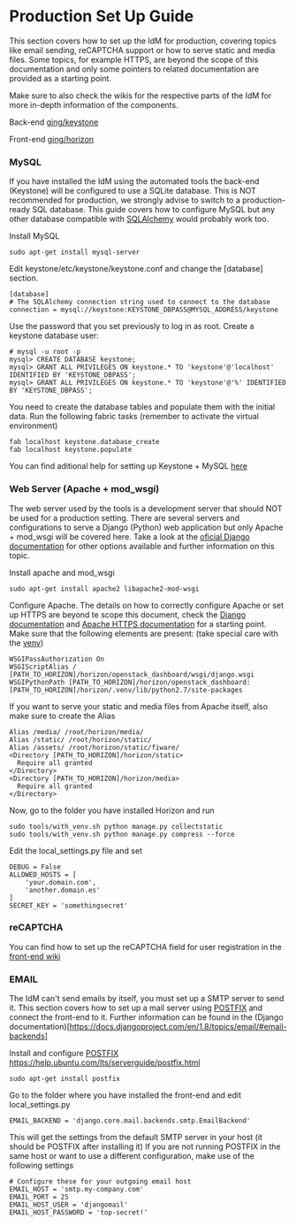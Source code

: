 Production Set Up Guide
=================

This section covers how to set up the IdM for production, covering topics like email sending, reCAPTCHA support or how to serve static and media files. Some topics, for example HTTPS, are beyond the scope of this documentation and only some pointers to related documentation are provided as a starting point.

Make sure to also check the wikis for the respective parts of the IdM for more in-depth information of the components.

Back-end [ging/keystone](https:/github.com/ging/keystone)  

Front-end [ging/horizon](https:/github.com/ging/horizon)  

### MySQL

If you have installed the IdM using the automated tools the back-end (Keystone) will be configured to use a SQLite database. This is NOT recommended for production, we strongly advise to switch to a production-ready SQL database. This guide covers how to configure MySQL but any other database compatible with [SQLAlchemy](http://www.sqlalchemy.org/) would probably work too.

Install MySQL
```
sudo apt-get install mysql-server
```

Edit keystone/etc/keystone/keystone.conf and change the [database] section.
```
[database]  
# The SQLAlchemy connection string used to connect to the database  
connection = mysql://keystone:KEYSTONE_DBPASS@MYSQL_ADDRESS/keystone  
```

Use the password that you set previously to log in as root. Create a keystone database user:
```
# mysql -u root -p  
mysql> CREATE DATABASE keystone;  
mysql> GRANT ALL PRIVILEGES ON keystone.* TO 'keystone'@'localhost' IDENTIFIED BY 'KEYSTONE_DBPASS';     
mysql> GRANT ALL PRIVILEGES ON keystone.* TO 'keystone'@'%' IDENTIFIED BY 'KEYSTONE_DBPASS';  
```

You need to create the database tables and populate them with the initial data. Run the following fabric tasks (remember to activate the virtual environment)
```
fab localhost keystone.database_create
fab localhost keystone.populate
```

You can find aditional help for setting up Keystone + MySQL [here](http://docs.openstack.org/havana/install-guide/install/apt/content/keystone-install.html)

### Web Server (Apache + mod_wsgi)
The web server used by the tools is a development server that should NOT be used for a production setting. There are several servers and configurations to serve a Django (Python) web application but only Apache + mod_wsgi will be covered here. Take a look at the [oficial Django documentation](https://docs.djangoproject.com/en/1.8/howto/deployment/wsgi/) for other options available and further information on this topic.

Install apache and mod_wsgi
```
sudo apt-get install apache2 libapache2-mod-wsgi
```
Configure Apache. The details on how to correctly configure Apache or set up HTTPS are beyond te scope this document, check the [Django documentation](https://docs.djangoproject.com/en/1.8/howto/deployment/wsgi/modwsgi/) and [Apache HTTPS documentation](http://httpd.apache.org/docs/2.4/ssl/ssl_howto.html) for a starting point. Make sure that the following elements are present: (take special care with the [venv](https://docs.djangoproject.com/en/1.8/howto/deployment/wsgi/modwsgi/#using-a-virtualenv))
```
WSGIPassAuthorization On  
WSGIScriptAlias / [PATH_TO_HORIZON]/horizon/openstack_dashboard/wsgi/django.wsgi
WSGIPythonPath [PATH_TO_HORIZON]/horizon/openstack_dashboard:[PATH_TO_HORIZON]/horizon/.venv/lib/python2.7/site-packages
```
If you want to serve your static and media files from Apache itself, also make sure to create the Alias
```
Alias /media/ /root/horizon/media/
Alias /static/ /root/horizon/static/
Alias /assets/ /root/horizon/static/fiware/
<Directory [PATH_TO_HORIZON]/horizon/static>
  Require all granted
</Directory>
<Directory [PATH_TO_HORIZON]/horizon/media>
  Require all granted
</Directory>
```

Now, go to the folder you have installed Horizon and run
```
sudo tools/with_venv.sh python manage.py collectstatic
sudo tools/with_venv.sh python manage.py compress --force
```
Edit the local_settings.py file and set
```
DEBUG = False
ALLOWED_HOSTS = [
    'your.domain.com',
    'another.domain.es'
]
SECRET_KEY = 'somethingsecret'
```

### reCAPTCHA
You can find how to set up the reCAPTCHA field for user registration in the [front-end wiki](https://github.com/ging/horizon/wiki/Configuration-guide#local_settings-1)

### EMAIL
The IdM can't send emails by itself, you must set up a SMTP server to send it. This section covers how to set up a mail server using [POSTFIX](http://www.postfix.org/) and connect the front-end to it. Further information can be found in the (Django documentation)[https://docs.djangoproject.com/en/1.8/topics/email/#email-backends]

Install and configure [POSTFIX](http://www.postfix.org/) https://help.ubuntu.com/lts/serverguide/postfix.html
```
sudo apt-get install postfix
```
Go to the folder where you have installed the front-end and edit local_settings.py
```
EMAIL_BACKEND = 'django.core.mail.backends.smtp.EmailBackend'
```
This will get the settings from the default SMTP server in your host (it should be POSTFIX after installing it) If you are not running POSTFIX in the same host or want to use a different configuration, make use of the following settings
```
# Configure these for your outgoing email host
EMAIL_HOST = 'smtp.my-company.com'
EMAIL_PORT = 25
EMAIL_HOST_USER = 'djangomail'
EMAIL_HOST_PASSWORD = 'top-secret!'
```